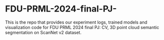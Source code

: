 # FDU-PRML-2024-final-PJ-
This is the repo that provides our experiment logs, trained models and visualization code for FDU PRML 2024 final PJ: CV, 3D point cloud semantic segmentation on ScanNet v2 dataset.
